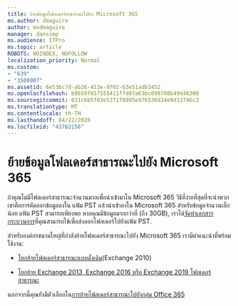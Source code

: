 ```yaml
---
title: ย้ายข้อมูลโฟลเดอร์สาธารณะไปยัง Microsoft 365
ms.author: dmaguire
author: msdmaguire
manager: dansimp
ms.audience: ITPro
ms.topic: article
ROBOTS: NOINDEX, NOFOLLOW
localization_priority: Normal
ms.custom:
- "639"
- "3500007"
ms.assetid: 6e536c7d-ab36-413e-9702-63e51adb3452
ms.openlocfilehash: b9659f657555411ffd87a63bc099708b49d46300
ms.sourcegitcommit: 631cbb5f03e5371f0995e976536d24e9d13746c3
ms.translationtype: MT
ms.contentlocale: th-TH
ms.lasthandoff: 04/22/2020
ms.locfileid: "43762156"
---
```

# <a name="migrate-public-folder-data-to-microsoft-365"></a>ย้ายข้อมูลโฟลเดอร์สาธารณะไปยัง Microsoft 365

ถ้าคุณไม่มีโฟลเดอร์สาธารณะจํานวนมากเพื่อนําเข้ามาใน Microsoft 365 วิธีที่ง่ายที่สุดที่จะนําพวกเขาคือการคัดลอกข้อมูลลงใน แฟ้ม PST แล้วนําเข้าลงใน Microsoft 365 สําหรับข้อมูลจํานวนเล็กน้อย แฟ้ม PST สามารถเพียงพอ หากคุณมีข้อมูลมากกว่าที่ (ถึง 30GB), เราได้[จัดทําเอกสารกระบวนการ](https://technet.microsoft.com/library/dn874017%28v=exchg.150%29.aspx)ที่คุณสามารถใช้เพื่อส่งออกโฟลเดอร์ไปยังแฟ้ม PST.
  
สําหรับองค์กรขนาดใหญ่ที่กําลังย้ายโฟลเดอร์สาธารณะไปยัง Microsoft 365 เรามีคําแนะนําที่พร้อมใช้งาน:
  
- [โยกย้ายโฟลเดอร์สาธารณะแบบดั้งเดิม](https://docs.microsoft.com/exchange/collaboration-exo/public-folders/batch-migration-of-legacy-public-folders)(Exchange 2010)

- [โยกย้าย Exchange 2013, Exchange 2016 หรือ Exchange 2019 โฟลเดอร์สาธารณะ](https://docs.microsoft.com/Exchange/collaboration/public-folders/migrate-to-exchange-online)

นอกจากนี้คุณยังมีตัวเลือกใน[การย้ายโฟลเดอร์สาธารณะไปยังกลุ่ม Office 365](https://docs.microsoft.com/Exchange/collaboration/public-folders/migrate-to-office-365-groups)
  